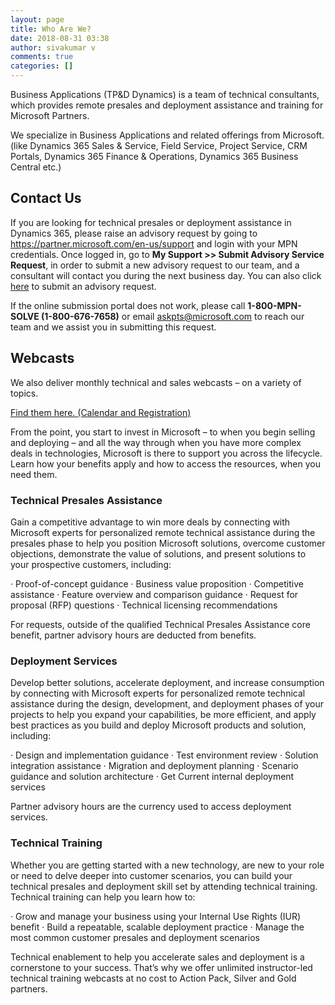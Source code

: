 ```yaml
---
layout: page
title: Who Are We?
date: 2018-08-31 03:38
author: sivakumar v
comments: true
categories: []
---
```

Business Applications (TP&amp;D Dynamics) is a team of technical consultants, which provides remote presales and deployment assistance and training for Microsoft Partners.

We specialize in Business Applications and related offerings from Microsoft. (like Dynamics 365 Sales &amp; Service, Field Service, Project Service, CRM Portals, Dynamics 365 Finance &amp; Operations, Dynamics 365 Business Central etc.)
<h2>Contact Us</h2>
If you are looking for technical presales or deployment assistance in Dynamics 365, please raise an advisory request by going to <a target="_blank" href="https://partner.microsoft.com/en-us/support" rel="noopener">https://partner.microsoft.com/en-us/support</a> and login with your MPN credentials. Once logged in, go to <strong>My Support &gt;&gt; Submit Advisory Service Request</strong>, in order to submit a new advisory request to our team, and a consultant will contact you during the next business day. You can also click <a target="_blank" href="https://partner.microsoft.com/support/submission?targetURL=https%3A%2F%2Fsupport.microsoft.com%2Fgetsupport%2Fhostpage.aspx%3Foaspworkflow%3Dstart_1.0.0.0%26wfname%3Dposadvisory%26sd%3Dpartner%26wf%3D0%26mpnid%3D%7BLOCID%7D%26supporttopicId_L1%3D111596382%26supporttopicId_L2%3D111596406%26supporttopicId_L3%3D111596410%26supporttopicId_L4%3D%26locale%3D%7Bgetsupport%7D%26SupportRegion%3D%7Bgetsupport%7D" rel="noopener">here</a> to submit an advisory request.

If the online submission portal does not work, please call <strong>1-800-MPN-SOLVE (1-800-676-7658)</strong> or email askpts@microsoft.com to reach our team and we assist you in submitting this request.
<h2>Webcasts</h2>
We also deliver monthly technical and sales webcasts – on a variety of topics.

<a target="_blank" href="https://blogs.technet.microsoft.com/uspartner_learning/category/dynamics/" rel="noopener">Find them here. (Calendar and Registration)</a>

From the point, you start to invest in Microsoft – to when you begin selling and deploying – and all the way through when you have more complex deals in technologies, Microsoft is there to support you across the lifecycle. Learn how your benefits apply and how to access the resources, when you need them.
<h3>Technical Presales Assistance</h3>
Gain a competitive advantage to win more deals by connecting with Microsoft experts for personalized remote technical assistance during the presales phase to help you position Microsoft solutions, overcome customer objections, demonstrate the value of solutions, and present solutions to your prospective customers, including:

· Proof-of-concept guidance
· Business value proposition
· Competitive assistance
· Feature overview and comparison guidance
· Request for proposal (RFP) questions
· Technical licensing recommendations

For requests, outside of the qualified Technical Presales Assistance core benefit, partner advisory hours are deducted from benefits.
<h3>Deployment Services</h3>
Develop better solutions, accelerate deployment, and increase consumption by connecting with Microsoft experts for personalized remote technical assistance during the design, development, and deployment phases of your projects to help you expand your capabilities, be more efficient, and apply best practices as you build and deploy Microsoft products and solution, including:

· Design and implementation guidance
· Test environment review
· Solution integration assistance
· Migration and deployment planning
· Scenario guidance and solution architecture
· Get Current internal deployment services

Partner advisory hours are the currency used to access deployment services.
<h3>Technical Training</h3>
Whether you are getting started with a new technology, are new to your role or need to delve deeper into customer scenarios, you can build your technical presales and deployment skill set by attending technical training. Technical training can help you learn how to:

· Grow and manage your business using your Internal Use Rights (IUR) benefit
· Build a repeatable, scalable deployment practice
· Manage the most common customer presales and deployment scenarios

Technical enablement to help you accelerate sales and deployment is a cornerstone to your success. That’s why we offer unlimited instructor-led technical training webcasts at no cost to Action Pack, Silver and Gold partners.
